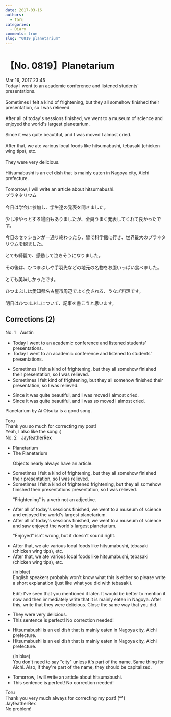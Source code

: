 ```yaml
---
date: 2017-03-16
authors:
  - toru
categories:
  - Diary
comments: true
slug: "0819_planetarium"
---
```


# 【No. 0819】Planetarium
<div class="date">Mar 16, 2017 23:45</div>
<div id="post"><div id="body_show_ori">
Today I went to an academic conference and listened students' presentations.<br/><br/>Sometimes I felt a kind of frightening, but they all somehow finished their presentation, so I was relieved.<br/><br/>After all of today's sessions finished, we went to a museum of science and enjoyed the world's largest planetarium.<br/><br/>Since it was quite beautiful, and I was moved I almost cried.<br/><br/>After that, we ate various local foods like hitsumabushi, tebasaki (chicken wing tips), etc.<br/><br/>They were very delicious.<br/><br/>Hitsumabushi is an eel dish that is mainly eaten in Nagoya city, Aichi prefecture.<br/><br/>Tomorrow, I will write an article about hitsumabushi.
</div></div>

<!-- more -->

<div id="post_ja"><div id="body_show_mo">
プラネタリウム<br/><br/>今日は学会に参加し、学生達の発表を聞きました。<br/><br/>少し冷やっとする場面もありましたが、全員うまく発表してくれて良かったです。<br/><br/>今日のセッションが一通り終わったら、皆で科学館に行き、世界最大のプラネタリウムを観ました。<br/><br/>とても綺麗で、感動して泣きそうになりました。<br/><br/>その後は、ひつまぶしや手羽先などの地元の名物をお腹いっぱい食べました。<br/><br/>とても美味しかったです。<br/><br/>ひつまぶしは愛知県名古屋市周辺でよく食される、うなぎ料理です。<br/><br/>明日はひつまぶしについて、記事を書こうと思います。
</div></div>

## Corrections (2)
<div id="block"><div class="first_name"> No. 1　<span class="just_name">Austin</span></div><div id="block2">
<ul class="correction_field">
<li class="incorrect">Today I went to an academic conference and listened students' presentations.</li>
<li class="corrected correct">
Today I went to an academic conference and listened to students' presentations.
</li>
</ul>
<ul class="correction_field">
<li class="incorrect">Sometimes I felt a kind of frightening, but they all somehow finished their presentation, so I was relieved.</li>
<li class="corrected correct">
Sometimes I felt kind of frightening, but they all somehow finished their presentation, so I was relieved.
</li>
</ul>
<ul class="correction_field">
<li class="incorrect">Since it was quite beautiful, and I was moved I almost cried.</li>
<li class="corrected correct">
Since it was quite beautiful, and I was so moved I almost cried.
</li>
</ul>
<p class="comment_small">
 Planetarium by Ai Otsuka is a good song.
</p>

</div><div class="name"><span class="just_name">Toru</span><br>
Thank you so much for correcting my post!<br/>Yeah, I also like the song :)
</div>
</div>
<div id="block"><div class="first_name"> No. 2　<span class="just_name">JayfeatherRex</span></div><div id="block2">
<ul class="correction_field">
<li class="incorrect">Planetarium</li>
<li class="corrected correct">
<span class="f_red">The </span>Planetarium
<p class="correction_comment">Objects nearly always have an article.</p>
</li>
</ul>
<ul class="correction_field">
<li class="incorrect">Sometimes I felt a kind of frightening, but they all somehow finished their presentation, so I was relieved.</li>
<li class="corrected correct">
Sometimes I felt <span class="sline">a </span>kind of <span class="f_red">frightened </span><span class="sline">frightening</span>, but they all somehow finished their<span class="f_red"> presentations </span><span class="sline">presentation,</span> so I was relieved.
<p class="correction_comment">"Frightening" is a verb not an adjective.</p>
</li>
</ul>
<ul class="correction_field">
<li class="incorrect">After all of today's sessions finished, we went to a museum of science and enjoyed the world's largest planetarium.</li>
<li class="corrected correct">
After all of today's sessions finished, we went to a museum of science and <span class="f_red">saw </span><span class="sline">enjoyed </span>the world's largest planetarium.
<p class="correction_comment">"Enjoyed" isn't wrong, but it doesn't sound right.</p>
</li>
</ul>
<ul class="correction_field">
<li class="incorrect">After that, we ate various local foods like hitsumabushi, tebasaki (chicken wing tips), etc.</li>
<li class="corrected correct">
After that, we ate various local foods like <span class="f_blue">hitsumabushi</span>, tebasaki (chicken wing tips), etc.
<p class="correction_comment">(in blue)<br/>English speakers probably won't know what this is either so please write a short explanation (just like what you did with tebasaki).<br/><br/>Edit: I've seen that you mentioned it later.  It would be better to mention it now and then immediately write that it is mainly eaten in Nagoya.  After this, write that they were delicious.  Close the same way that you did.</p>
</li>
</ul>
<ul class="correction_field">
<li class="incorrect">They were very delicious.</li>
<li class="corrected perfect">This sentence is perfect! No correction needed!</li>
</ul>
<ul class="correction_field">
<li class="incorrect">Hitsumabushi is an eel dish that is mainly eaten in Nagoya city, Aichi prefecture.</li>
<li class="corrected correct">
Hitsumabushi is an eel dish that is mainly eaten in Nagoya <span class="f_blue">city</span>, Aichi <span class="f_blue">prefecture</span>.
<p class="correction_comment">(in blue)<br/>You don't need to say "city" unless it's part of the name.  Same thing for Aichi.  Also, if they're part of the name, they should be capitalized.</p>
</li>
</ul>
<ul class="correction_field">
<li class="incorrect">Tomorrow, I will write an article about hitsumabushi.</li>
<li class="corrected perfect">This sentence is perfect! No correction needed!</li>
</ul>
</div><div class="name"><span class="just_name">Toru</span><br>
Thank you very much always for correcting my post! (^^)
</div>
<div class="name"><span class="just_name">JayfeatherRex</span><br>
No problem!
</div>
</div>
